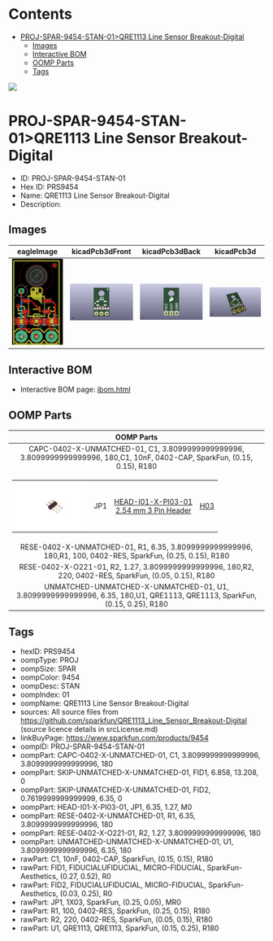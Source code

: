 



Contents
========

* [PROJ-SPAR-9454-STAN-01>QRE1113 Line Sensor Breakout-Digital](#proj-spar-9454-stan-01qre1113-line-sensor-breakout-digital)
	* [Images](#images)
	* [Interactive BOM](#interactive-bom)
	* [OOMP Parts](#oomp-parts)
	* [Tags](#tags)
  
![][im]
# PROJ-SPAR-9454-STAN-01>QRE1113 Line Sensor Breakout-Digital

- ID: PROJ-SPAR-9454-STAN-01
- Hex ID: PRS9454
- Name: QRE1113 Line Sensor Breakout-Digital
- Description: 

## Images
  
  

|eagleImage|kicadPcb3dFront|kicadPcb3dBack|kicadPcb3d|
| :---: | :---: | :---: | :---: |
|[![eagleImage](eagleImage_140.png)](eagleImage_600.png)|[![kicadPcb3dFront](kicadPcb3dFront_140.png)](kicadPcb3dFront_600.png)|[![kicadPcb3dBack](kicadPcb3dBack_140.png)](kicadPcb3dBack_600.png)|[![kicadPcb3d](kicadPcb3d_140.png)](kicadPcb3d_600.png)|

## Interactive BOM

- Interactive BOM page: [ibom.html](kicad/bom/ibom.html)

## OOMP Parts
  

|OOMP Parts|
| :---: |
|CAPC-0402-X-UNMATCHED-01, C1, 3.8099999999999996, 3.8099999999999996, 180,C1, 10nF, 0402-CAP, SparkFun, (0.15, 0.15), R180|
|<table><tr><td>![HEAD-I01-X-PI03-01](https://raw.githubusercontent.com/oomlout/oomlout_OOMP_parts/main/HEAD-I01-X-PI03-01/image_140.jpg)</td><td> JP1</td><td>[HEAD-I01-X-PI03-01<br>2.54 mm 3 Pin Header](https://github.com/oomlout/oomlout_OOMP_parts/tree/main/HEAD-I01-X-PI03-01/)</td><td>[H03](https://github.com/oomlout/oomlout_OOMP_parts/tree/main/HEAD-I01-X-PI03-01/)</td></tr></table>|
|RESE-0402-X-UNMATCHED-01, R1, 6.35, 3.8099999999999996, 180,R1, 100, 0402-RES, SparkFun, (0.25, 0.15), R180|
|RESE-0402-X-O221-01, R2, 1.27, 3.8099999999999996, 180,R2, 220, 0402-RES, SparkFun, (0.05, 0.15), R180|
|UNMATCHED-UNMATCHED-X-UNMATCHED-01, U1, 3.8099999999999996, 6.35, 180,U1, QRE1113, QRE1113, SparkFun, (0.15, 0.25), R180|

## Tags

- hexID: PRS9454
- oompType: PROJ
- oompSize: SPAR
- oompColor: 9454
- oompDesc: STAN
- oompIndex: 01
- oompName: QRE1113 Line Sensor Breakout-Digital
- sources: All source files from https://github.com/sparkfun/QRE1113_Line_Sensor_Breakout-Digital (source licence details in srcLicense.md)
- linkBuyPage: https://www.sparkfun.com/products/9454
- oompID: PROJ-SPAR-9454-STAN-01
- oompPart: CAPC-0402-X-UNMATCHED-01, C1, 3.8099999999999996, 3.8099999999999996, 180
- oompPart: SKIP-UNMATCHED-X-UNMATCHED-01, FID1, 6.858, 13.208, 0
- oompPart: SKIP-UNMATCHED-X-UNMATCHED-01, FID2, 0.7619999999999999, 6.35, 0
- oompPart: HEAD-I01-X-PI03-01, JP1, 6.35, 1.27, M0
- oompPart: RESE-0402-X-UNMATCHED-01, R1, 6.35, 3.8099999999999996, 180
- oompPart: RESE-0402-X-O221-01, R2, 1.27, 3.8099999999999996, 180
- oompPart: UNMATCHED-UNMATCHED-X-UNMATCHED-01, U1, 3.8099999999999996, 6.35, 180
- rawPart: C1, 10nF, 0402-CAP, SparkFun, (0.15, 0.15), R180
- rawPart: FID1, FIDUCIALUFIDUCIAL, MICRO-FIDUCIAL, SparkFun-Aesthetics, (0.27, 0.52), R0
- rawPart: FID2, FIDUCIALUFIDUCIAL, MICRO-FIDUCIAL, SparkFun-Aesthetics, (0.03, 0.25), R0
- rawPart: JP1, 1X03, SparkFun, (0.25, 0.05), MR0
- rawPart: R1, 100, 0402-RES, SparkFun, (0.25, 0.15), R180
- rawPart: R2, 220, 0402-RES, SparkFun, (0.05, 0.15), R180
- rawPart: U1, QRE1113, QRE1113, SparkFun, (0.15, 0.25), R180



[im]: kicadPcb3d_450.png

